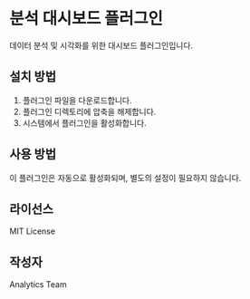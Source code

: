 # 분석 대시보드 플러그인

데이터 분석 및 시각화를 위한 대시보드 플러그인입니다.

## 설치 방법

1. 플러그인 파일을 다운로드합니다.
2. 플러그인 디렉토리에 압축을 해제합니다.
3. 시스템에서 플러그인을 활성화합니다.

## 사용 방법

이 플러그인은 자동으로 활성화되며, 별도의 설정이 필요하지 않습니다.

## 라이선스

MIT License

## 작성자

Analytics Team
